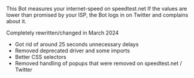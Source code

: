 This Bot measures your internet-speed on speedtest.net
If the values are lower than promised by your ISP,
the Bot logs in on Twitter and complains about it.

Completely rewritten/changed in March 2024

+ Got rid of around 25 seconds unnecessary delays
+ Removed deprecated driver and some imports
+ Better CSS selectors
+ Removed handling of popups that were removed on speedtest.net / Twitter
  

